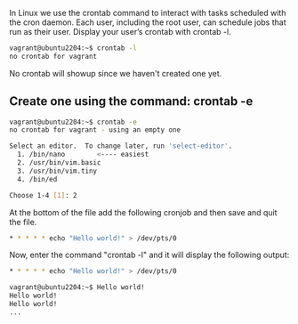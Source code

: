 In Linux we use the crontab command to interact with tasks scheduled with the cron daemon. Each user, including the root user, can schedule jobs that run as their user.
Display your user’s crontab with crontab -l.

```bash
vagrant@ubuntu2204:~$ crontab -l
no crontab for vagrant
```
No crontab will showup since we haven't created one yet. 

## Create one using the command: crontab -e

```bash
vagrant@ubuntu2204:~$ crontab -e
no crontab for vagrant - using an empty one

Select an editor.  To change later, run 'select-editor'.
  1. /bin/nano        <---- easiest
  2. /usr/bin/vim.basic
  3. /usr/bin/vim.tiny
  4. /bin/ed

Choose 1-4 [1]: 2
```
At the bottom of the file add the following cronjob and then save and quit the file.

```bash
* * * * * echo "Hello world!" > /dev/pts/0
```
Now, enter the command "crontab -l" and it will display the following output:

```bash
* * * * * echo "Hello world!" > /dev/pts/0
```
```bash
vagrant@ubuntu2204:~$ Hello world!
Hello world!
Hello world!
...
```

